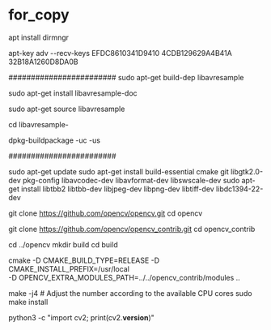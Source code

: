 # for_copy



apt install dirmngr

apt-key adv --recv-keys EFDC8610341D9410 4CDB129629A4B41A 32B18A1260D8DA0B

########################
sudo apt-get build-dep libavresample

sudo apt-get install libavresample-doc

sudo apt-get source libavresample

cd libavresample-<version>

dpkg-buildpackage -uc -us

########################


sudo apt-get update
sudo apt-get install build-essential cmake git libgtk2.0-dev pkg-config libavcodec-dev libavformat-dev libswscale-dev
sudo apt-get install libtbb2 libtbb-dev libjpeg-dev libpng-dev libtiff-dev libdc1394-22-dev


git clone https://github.com/opencv/opencv.git
cd opencv

git clone https://github.com/opencv/opencv_contrib.git
cd opencv_contrib


cd ../opencv
mkdir build
cd build

cmake -D CMAKE_BUILD_TYPE=RELEASE -D CMAKE_INSTALL_PREFIX=/usr/local \
      -D OPENCV_EXTRA_MODULES_PATH=../../opencv_contrib/modules ..


make -j4  # Adjust the number according to the available CPU cores
sudo make install


python3 -c "import cv2; print(cv2.__version__)"

